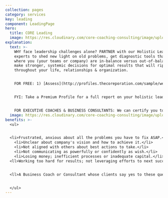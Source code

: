 ```yaml
---
collection: pages
category: services
key: leading
component: LeadingPage
hero:
  title: CORE Leading
  image: https://res.cloudinary.com/core-coaching-consulting/image/upload/v1596493058/pexels-pixabay-161154_uftaqi.jpg
explanation:
  text: >-
    WHY face leadership challenges alone? PARTNER with our Holistic Leadership
    experts to shed new light on old problems, get diagnostic tools that reveal
    where you (your teams or company) are in-balance versus out-of-balance, and
    make stronger, systemic decisions for optimal results that will ripple
    throughout your life, relationships & organization.  


    FOR FREE: 1) [Assess](http://profiles.thecoreporation.com/sample/welcome) your major strength & liability; 2) Leader Compass report; 3) SOS: Switch Off Stress app; 4) Videos.  


    FYI: Take a Premium Profile for a full report on your holistic leadership strengths and weaknesses...OR contact us via Message link to explore how our data-driven, agile coaching can create a great ROI by building your leadership capabilities, your team & your company from the inside out).  You can also check out our seminars on Productivity, Stress, Prospering, a Leading Your Life and Work seminar or the 3-month implementation program. See descriptions on home page.


    FOR EXECUTIVE COACHES & BUSINESS CONSULTANTS: We can certify you to use The Balancing Act's powerful processes, programs, diagnostic tools and profiles for leaders, teams and organizations.
  image: https://res.cloudinary.com/core-coaching-consulting/image/upload/v1600812431/eean-chen-5hz5hpjFIro-unsplash_aie6fn.jpg
benefits: >-
  <ul>


  <li>Frustrated, anxious about all the problems you have to fix ASAP.</li>
    <li>Unclear about company's vision and how to achieve it.</li>
    <li>Not aligned with others about best actions to take.</li>
    <li>Not communicating as powerfully or confidently as wish.</li>
    <li>Losing money; inefficient processes or inadequate capital.</li>
  <ll>Working too hard for results; not leveraging efforts to next success.</li>


  <ll>A Business Coach or Consultant whose clients say yes to these questions. </li>


  </ul>
---
```

